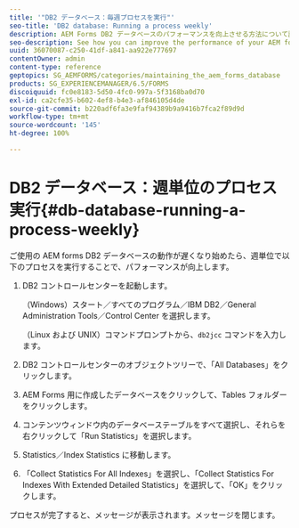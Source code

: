 ```yaml
---
title: '"DB2 データベース：毎週プロセスを実行"'
seo-title: 'DB2 database: Running a process weekly'
description: AEM Forms DB2 データベースのパフォーマンスを向上させる方法について説明します。
seo-description: See how you can improve the performance of your AEM forms DB2 database.
uuid: 36070087-c250-41df-a841-aa922e777697
contentOwner: admin
content-type: reference
geptopics: SG_AEMFORMS/categories/maintaining_the_aem_forms_database
products: SG_EXPERIENCEMANAGER/6.5/FORMS
discoiquuid: fc0e8183-5d50-4fc0-997a-5f3168ba0d70
exl-id: ca2cfe35-b602-4ef8-b4e3-af846105d4de
source-git-commit: b220adf6fa3e9faf94389b9a9416b7fca2f89d9d
workflow-type: tm+mt
source-wordcount: '145'
ht-degree: 100%

---
```


# DB2 データベース：週単位のプロセス実行{#db-database-running-a-process-weekly}

ご使用の AEM forms DB2 データベースの動作が遅くなり始めたら、週単位で以下のプロセスを実行することで、パフォーマンスが向上します。

1. DB2 コントロールセンターを起動します。

   （Windows）スタート／すべてのプログラム／IBM DB2／General Administration Tools／Control Center を選択します。

   （Linux および UNIX）コマンドプロンプトから、`db2jcc` コマンドを入力します。

1. DB2 コントロールセンターのオブジェクトツリーで、「All Databases」をクリックします。
1. AEM Forms 用に作成したデータベースをクリックして、Tables フォルダーをクリックします。
1. コンテンツウィンドウ内のデータベーステーブルをすべて選択し、それらを右クリックして「Run Statistics」を選択します。
1. Statistics／Index Statistics に移動します。
1. 「Collect Statistics For All Indexes」を選択し、「Collect Statistics For Indexes With Extended Detailed Statistics」を選択して、「OK」をクリックします。

プロセスが完了すると、メッセージが表示されます。メッセージを閉じます。
